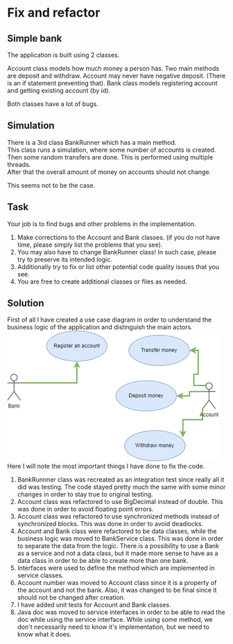# Fix and refactor

## Simple bank

The application is built using 2 classes.

Account class models how much money a person has. Two main methods are
deposit and withdraw. Account may never have negative deposit. (There is an if statement preventing that).
Bank class models registering account and getting existing account (by id).

Both classes have a lot of bugs.

## Simulation

There is a 3rd class BankRunner which has a main method.  
This class runs a simulation, where some number of accounts is created.
Then some random transfers are done. This is performed using multiple threads.  
After that the overall amount of money on accounts should not change.

This seems not to be the case.

## Task

Your job is to find bugs and other problems in the implementation.

1. Make corrections to the Account and Bank classes. (if you do not have time, please simply list the problems that you
   see).
2. You may also have to change BankRunner class! In such case, please try to preserve its intended logic.
3. Additionally try to fix or list other potential code quality issues that you see.
4. You are free to create additional classes or files as needed.

## Solution

First of all I have created a use case diagram in order to understand the business logic of the application and
distinguish the main actors.
![usecase.png](docs%2Fusecase.png)
Here I will note the most important things I have done to fix the code.

1. BankRunnner class was recreated as an integration test since really all it did was testing. The code stayed pretty
   much the same with some minor changes in order to stay true to original testing.
2. Account class was refactored to use BigDecimal instead of double. This was done in order to avoid floating point
   errors.
3. Account class was refactored to use synchronized methods instead of synchronized blocks. This was done in order to
   avoid deadlocks.
4. Account and Bank class were refactored to be data classes, while the business logic was moved to BankService class.
   This was done in order to separate the data from the logic. There is a possibility to use a Bank as a service and not
   a data class, but it made more sense to have as a data class in order to be able to create more than one bank.
5. Interfaces were used to define the method which are implemented in service classes.
6. Account number was moved to Account class since it is a property of the account and not the bank. Also, it was
   changed to be final since it should not be changed after creation.
7. I have added unit tests for Account and Bank classes.
8. Java doc was moved to service interfaces in order to be able to read the doc while using the service interface. While
   using some method, we don't necessarily need to know it's implementation, but we need to know what it does.

